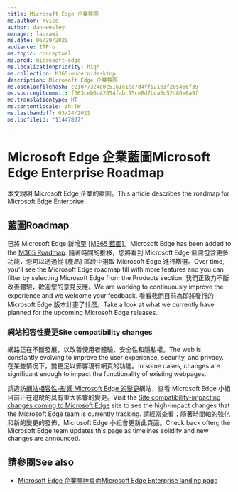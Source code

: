 ```yaml
---
title: Microsoft Edge 企業藍圖
ms.author: kvice
author: dan-wesley
manager: laurawi
ms.date: 06/29/2020
audience: ITPro
ms.topic: conceptual
ms.prod: microsoft-edge
ms.localizationpriority: high
ms.collection: M365-modern-desktop
description: Microsoft Edge 企業藍圖
ms.openlocfilehash: c21077324d0c5161e1cc7d4ff521b3f205466f39
ms.sourcegitcommit: f363ceb6c42054fabc95ce8d7bca3c52d80e6a9f
ms.translationtype: HT
ms.contentlocale: zh-TW
ms.lasthandoff: 03/24/2021
ms.locfileid: "11447807"
---
```

# <a name="microsoft-edge-enterprise-roadmap"></a><span data-ttu-id="b5234-103">Microsoft Edge 企業藍圖</span><span class="sxs-lookup"><span data-stu-id="b5234-103">Microsoft Edge Enterprise Roadmap</span></span>

<span data-ttu-id="b5234-104">本文說明 Microsoft Edge 企業的藍圖。</span><span class="sxs-lookup"><span data-stu-id="b5234-104">This article describes the roadmap for Microsoft Edge Enterprise.</span></span>

## <a name="roadmap"></a><span data-ttu-id="b5234-105">藍圖</span><span class="sxs-lookup"><span data-stu-id="b5234-105">Roadmap</span></span>

<span data-ttu-id="b5234-106">已將 Microsoft Edge 新增至 [[M365 藍圖]](https://www.microsoft.com/microsoft-365/roadmap?filters=&searchterms=Microsoft%2CEdge)。</span><span class="sxs-lookup"><span data-stu-id="b5234-106">Microsoft Edge has been added to the [M365 Roadmap](https://www.microsoft.com/microsoft-365/roadmap?filters=&searchterms=Microsoft%2CEdge).</span></span> <span data-ttu-id="b5234-107">隨著時間的推移，您將看到 Microsoft Edge 藍圖包含更多功能，您可以透過從 [產品] 區段中選取 Microsoft Edge 進行篩選。</span><span class="sxs-lookup"><span data-stu-id="b5234-107">Over time, you'll see the Microsoft Edge roadmap fill with more features and you can filter by selecting Microsoft Edge from the Products section.</span></span> <span data-ttu-id="b5234-108">我們正致力不斷改善體驗，歡迎您的意見反應。</span><span class="sxs-lookup"><span data-stu-id="b5234-108">We are working to continuously improve the experience and we welcome your feedback.</span></span> <span data-ttu-id="b5234-109">看看我們目前為即將發行的 Microsoft Edge 版本計畫了什麼。</span><span class="sxs-lookup"><span data-stu-id="b5234-109">Take a look at what we currently have planned for the upcoming Microsoft Edge releases.</span></span> 

### <a name="site-compatibility-changes"></a><span data-ttu-id="b5234-110">網站相容性變更</span><span class="sxs-lookup"><span data-stu-id="b5234-110">Site compatibility changes</span></span>

<span data-ttu-id="b5234-111">網路正在不斷發展，以改善使用者體驗、安全性和隱私權。</span><span class="sxs-lookup"><span data-stu-id="b5234-111">The web is constantly evolving to improve the user experience, security, and privacy.</span></span> <span data-ttu-id="b5234-112">在某些情况下，變更足以影響現有網頁的功能。</span><span class="sxs-lookup"><span data-stu-id="b5234-112">In some cases, changes are significant enough to impact the functionality of existing webpages.</span></span>

<span data-ttu-id="b5234-113">請造訪[網站相容性-影響 Microsoft Edge 的變更](/microsoft-edge/web-platform/site-impacting-changes)網站，查看 Microsoft Edge 小組目前正在追蹤的具有重大影響的變更。</span><span class="sxs-lookup"><span data-stu-id="b5234-113">Visit the [Site compatibility-impacting changes coming to Microsoft Edge](/microsoft-edge/web-platform/site-impacting-changes) site to see the high-impact changes that the Microsoft Edge team is currently tracking.</span></span> <span data-ttu-id="b5234-114">請經常查看；隨著時間軸的強化和新的變更的發佈，Microsoft Edge 小組會更新此頁面。</span><span class="sxs-lookup"><span data-stu-id="b5234-114">Check back often; the Microsoft Edge team updates this page as timelines solidify and new changes are announced.</span></span>

## <a name="see-also"></a><span data-ttu-id="b5234-115">請參閱</span><span class="sxs-lookup"><span data-stu-id="b5234-115">See also</span></span>

- [<span data-ttu-id="b5234-116">Microsoft Edge 企業登陸頁面</span><span class="sxs-lookup"><span data-stu-id="b5234-116">Microsoft Edge Enterprise landing page</span></span>](https://aka.ms/EdgeEnterprise)